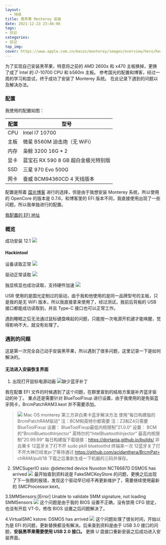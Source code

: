 ```yaml
---
layout:
  - 待续
title: 黑苹果 Monterey 安装
date: 2021-12-23 23:46:06
tags:
- 日记
categories:
- 日记
top_img:
cover: https://www.apple.com.cn/macos/monterey/images/overview/hero/hero_desktop__buokcfsx51py_large.jpg
---
```


为了实现自己安装黑苹果，特意将之前的 AMD 2600x 和 x470 主板换掉，更换了成了 Intel 的 i7-10700 CPU 和 b560m 主板。
参考国光的配置和博客，经过一周的学习和尝试，终于成功了安装了 Monterey 系统。
在此记录下遇到的问题以及解决办法。
<!-- more -->
### 配置 
我使用的配置如图：

| 配置 | 型号 |
| --- | --- | 
| CPU | Intel I7 10700 |
| 主板 | 微星 B560M 迫击炮（无 WiFi） |
| 内存 | 枭鲸 3200 16G * 2 |
| 显卡 | 蓝宝石 RX 590 8 GB 超白金极光特别版 |
| SSD | 三星 970 Evo 500G |
| 网卡 | 奋威 BCM94360CD 4 天线版本 |

配置是照着 [国光博客](https://www.sqlsec.com/2021/08/b560m.html) 进行的选择，但是由于我想安装 Monterey 系统，所以使用的 OpenCore 的版本是 0.7.6，和博客里的 EFI 版本不同，我直接使用出现了一些问题，所以我单独进行的配置。

[我配置的 EFI 地址](https://github.com/hGhostD/EFIConfig)

### 概览

成功安装 12.1
![](https://github.com/hGhostD/MarkDownPhotos/blob/master/%E9%BB%91%E8%8B%B9%E6%9E%9C/Pasted%20image%2020211228001312.png?raw=true)

#### Hackintool
设备读取正常
![](https://github.com/hGhostD/MarkDownPhotos/blob/master/%E9%BB%91%E8%8B%B9%E6%9E%9C/Pasted%20image%2020211228001421.png?raw=true)

驱动正常读取
![](https://github.com/hGhostD/MarkDownPhotos/blob/master/%E9%BB%91%E8%8B%B9%E6%9E%9C/Pasted%20image%2020211228001518.png?raw=true)

独显核显也成功读取，支持硬件加速
![](https://github.com/hGhostD/MarkDownPhotos/blob/master/%E9%BB%91%E8%8B%B9%E6%9E%9C/Pasted%20image%2020211228001557.png?raw=true)

USB 使用的是国光定制过的驱动，由于我和他使用的是同一品牌型号的主板，只是我的是无 WiFi 版本，所以我直接拿来使用了，经过测试，我前后背板的 USB 接口都能成功读取到，并且 Type-C 接口也可以正常工作。

遇到睡眠之后无法通过鼠标键盘唤起的问题，只能按一次电源开机键才能唤醒，觉得影响不大，就没有处理了。

### 遇到的问题
这是第一次完全自己动手安装黑苹果，所以遇到了很多问题，这里记录一下是如何解决的。

#### 无法进入安装恢复界面
1. 出现打开鼠标电源动画
![缺少蓝牙补丁](https://github.com/hGhostD/MarkDownPhotos/blob/master/%E9%BB%91%E8%8B%B9%E6%9E%9C/telegram-cloud-document-5-6188333109373567780.GIF?raw=true)

我在配置 EFI 文件的时候遇到了这个问题，在群里查到的结局方案是补齐蓝牙驱动的补丁。
重点还是需要针对 BlueToolFixup 进行设置，由于我使用的是免驱蓝牙网卡，BrcmPatchRAM3.kext 并不需要添加。

>![](https://github.com/hGhostD/MarkDownPhotos/blob/master/%E9%BB%91%E8%8B%B9%E6%9E%9C/photo_2021-12-29%2016.22.15.jpeg?raw=true)
> Mac OS monterey 第三方非白果卡蓝牙解决方法 
> 使用“每日构建版的BrcmPatchRAM驱动” 
> 注：BCM和英特尔都需要 
> 注：Z3和Z4只需要BlueToolFixup 
> 设置： 
> BlueToolFixup最低内核限制”21.0.0“ 
> 设置： 
> BCM的“BrcmBluetoothInjector” 
> 英特尔的“IntelBluetoothInjector” 
> 最高内核限制”20.99.99“ 
> 每日构建版下载链接：https://dortania.github.io/builds/ 
> 非白果卡 12蓝牙关了打不开 
> sudo pkill bluetoothd 
> 终端来一次 
> 12蓝牙关了打不开大神已经发pr了等待通过 
> https://github.com/acidanthera/BrcmPat> chRAM/pull/18
> 下载之后重新生成一下机器的三码并保存。



2. SMCSuperIO ssio: @detected device Nuvoton NCT6687D
DSMOS has arrived
![](https://github.com/hGhostD/MarkDownPhotos/blob/master/%E9%BB%91%E8%8B%B9%E6%9E%9C/981639757624_.pic.jpg?raw=true)
最开始查到资料说是 FakeSMCKeyStore 的问题，更换之后出现了下一张图的报错，发现这个驱动早已经不再更新维护了，需要继续使用最新的 SMCProcessor.kext。

3.SMMSensors:[Error] Unable to validate SMM signature, not loading SMMSensors
![](https://github.com/hGhostD/MarkDownPhotos/blob/master/%E9%BB%91%E8%8B%B9%E6%9E%9C/991639757624_.pic.jpg?raw=true)
这个问题是由于我的 BIOS 设置不正确，没有禁用 CFG 锁定，也没有开启 VT-D，修改 BIOS
设置之后问题解决了。

4.VirtualSMC kstore:
DSMOS has arrived
![](https://github.com/hGhostD/MarkDownPhotos/blob/master/%E9%BB%91%E8%8B%B9%E6%9E%9C/1011639847352_.pic.jpg?raw=true)
这个问题处理了很长时间，开始以为是 EFI 的问题，更新替换都没有解决。后来查到资料是由于 USB 3.0 接口的问题，**安装黑苹果需要使用 USB 2.0 接口。** 更换 U 盘接口重新安装之后成功进入安装界面。

